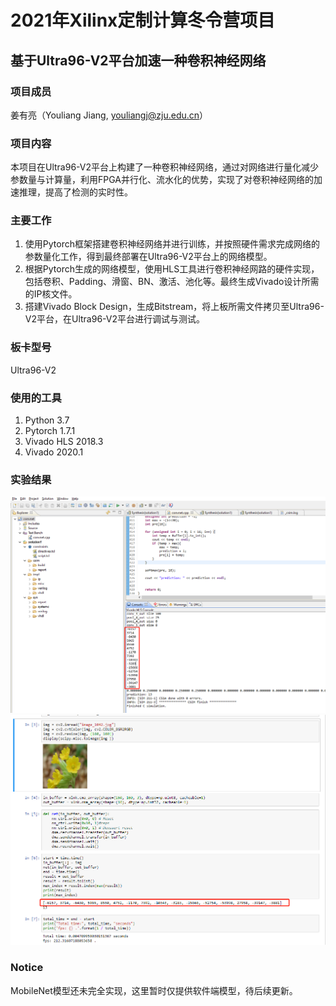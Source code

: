 # 2021年Xilinx定制计算冬令营项目 #
## 基于Ultra96-V2平台加速一种卷积神经网络 ##
### 项目成员 ###
姜有亮（Youliang Jiang, youliangj@zju.edu.cn）
### 项目内容 ###
本项目在Ultra96-V2平台上构建了一种卷积神经网络，通过对网络进行量化减少参数量与计算量，利用FPGA并行化、流水化的优势，实现了对卷积神经网络的加速推理，提高了检测的实时性。
### 主要工作 ###
1. 使用Pytorch框架搭建卷积神经网络并进行训练，并按照硬件需求完成网络的参数量化工作，得到最终部署在Ultra96-V2平台上的网络模型。
1. 根据Pytorch生成的网络模型，使用HLS工具进行卷积神经网路的硬件实现，包括卷积、Padding、滑窗、BN、激活、池化等。最终生成Vivado设计所需的IP核文件。
1. 搭建Vivado Block Design，生成Bitstream，将上板所需文件拷贝至Ultra96-V2平台，在Ultra96-V2平台进行调试与测试。
### 板卡型号 ###
Ultra96-V2
### 使用的工具 ###
1. Python 3.7
1. Pytorch 1.7.1
1. Vivado HLS 2018.3
1. Vivado 2020.1

### 实验结果 ###
![picture](Results/HLS仿真结果.png)
![picture](Results/上板测试结果.png)

### Notice ###
MobileNet模型还未完全实现，这里暂时仅提供软件端模型，待后续更新。
